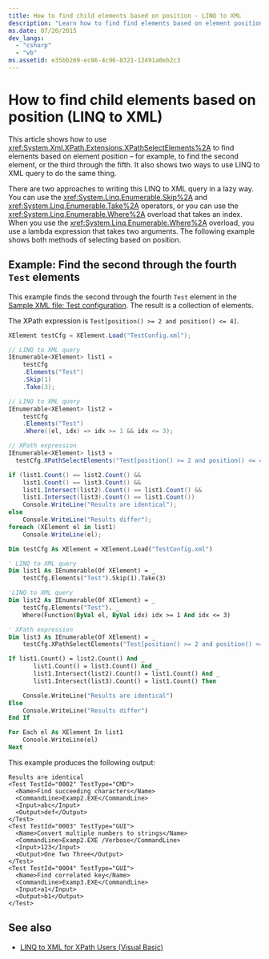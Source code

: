 ```yaml
---
title: How to find child elements based on position - LINQ to XML
description: "Learn how to find find elements based on element position. Three methods are shown: one that uses XPathEvaluate, two that use LINQ to XML query."
ms.date: 07/20/2015
dev_langs:
  - "csharp"
  - "vb"
ms.assetid: e35bb269-ec86-4c96-8321-12491a0eb2c3
---
```


# How to find child elements based on position (LINQ to XML)

This article shows how to use <xref:System.Xml.XPath.Extensions.XPathSelectElements%2A> to find elements based on element position – for example, to find the second element, or the third through the fifth. It also shows two ways to use LINQ to XML query to do the same thing.

There are two approaches to writing this LINQ to XML query in a lazy way. You can use the <xref:System.Linq.Enumerable.Skip%2A> and <xref:System.Linq.Enumerable.Take%2A> operators, or you can use the <xref:System.Linq.Enumerable.Where%2A> overload that takes an index. When you use the <xref:System.Linq.Enumerable.Where%2A> overload, you use a lambda expression that takes two arguments. The following example shows both methods of selecting based on position.

## Example: Find the second through the fourth `Test` elements

This example finds the second through the fourth `Test` element in the [Sample XML file: Test configuration](sample-xml-file-test-configuration.md). The result is a collection of elements.

The XPath expression is `Test[position() >= 2 and position() <= 4]`.

```csharp
XElement testCfg = XElement.Load("TestConfig.xml");

// LINQ to XML query
IEnumerable<XElement> list1 =
    testCfg
    .Elements("Test")
    .Skip(1)
    .Take(3);

// LINQ to XML query
IEnumerable<XElement> list2 =
    testCfg
    .Elements("Test")
    .Where((el, idx) => idx >= 1 && idx <= 3);

// XPath expression
IEnumerable<XElement> list3 =
  testCfg.XPathSelectElements("Test[position() >= 2 and position() <= 4]");

if (list1.Count() == list2.Count() &&
    list1.Count() == list3.Count() &&
    list1.Intersect(list2).Count() == list1.Count() &&
    list1.Intersect(list3).Count() == list1.Count())
    Console.WriteLine("Results are identical");
else
    Console.WriteLine("Results differ");
foreach (XElement el in list1)
    Console.WriteLine(el);
```

```vb
Dim testCfg As XElement = XElement.Load("TestConfig.xml")

' LINQ to XML query
Dim list1 As IEnumerable(Of XElement) = _
    testCfg.Elements("Test").Skip(1).Take(3)

'LINQ to XML query
Dim list2 As IEnumerable(Of XElement) = _
    testCfg.Elements("Test"). _
    Where(Function(ByVal el, ByVal idx) idx >= 1 And idx <= 3)

' XPath expression
Dim list3 As IEnumerable(Of XElement) = _
    testCfg.XPathSelectElements("Test[position() >= 2 and position() <= 4]")

If list1.Count() = list2.Count() And _
       list1.Count() = list3.Count() And _
       list1.Intersect(list2).Count() = list1.Count() And _
       list1.Intersect(list3).Count() = list1.Count() Then

    Console.WriteLine("Results are identical")
Else
    Console.WriteLine("Results differ")
End If

For Each el As XElement In list1
    Console.WriteLine(el)
Next
```

This example produces the following output:

```output
Results are identical
<Test TestId="0002" TestType="CMD">
  <Name>Find succeeding characters</Name>
  <CommandLine>Examp2.EXE</CommandLine>
  <Input>abc</Input>
  <Output>def</Output>
</Test>
<Test TestId="0003" TestType="GUI">
  <Name>Convert multiple numbers to strings</Name>
  <CommandLine>Examp2.EXE /Verbose</CommandLine>
  <Input>123</Input>
  <Output>One Two Three</Output>
</Test>
<Test TestId="0004" TestType="GUI">
  <Name>Find correlated key</Name>
  <CommandLine>Examp3.EXE</CommandLine>
  <Input>a1</Input>
  <Output>b1</Output>
</Test>
```

## See also

- [LINQ to XML for XPath Users (Visual Basic)](../../visual-basic/programming-guide/concepts/linq/linq-to-xml-for-xpath-users.md)
